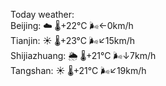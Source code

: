 Today weather:  
Beijing: ☁️ 🌡️+22°C 🌬️←0km/h  
Tianjin: ☀️ 🌡️+23°C 🌬️↙15km/h  
Shijiazhuang: 🌦 🌡️+21°C 🌬️↓7km/h  
Tangshan: ☀️ 🌡️+21°C 🌬️↙19km/h  
